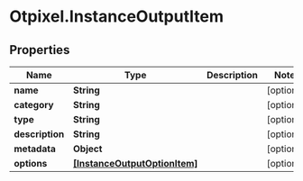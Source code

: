 # Otpixel.InstanceOutputItem

## Properties
Name | Type | Description | Notes
------------ | ------------- | ------------- | -------------
**name** | **String** |  | [optional] 
**category** | **String** |  | [optional] 
**type** | **String** |  | [optional] 
**description** | **String** |  | [optional] 
**metadata** | **Object** |  | [optional] 
**options** | [**[InstanceOutputOptionItem]**](InstanceOutputOptionItem.md) |  | [optional] 


